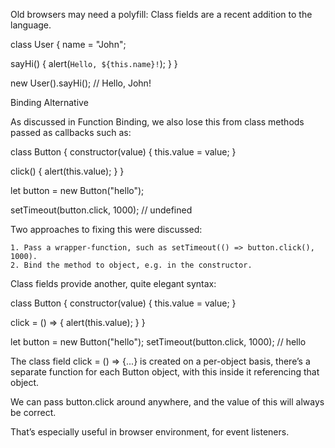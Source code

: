 Old browsers may need a polyfill: Class fields are a recent addition to the language.

class User {
  name = "John";
 
  sayHi() {
    alert(`Hello, ${this.name}!`);
  }
}
 
new User().sayHi(); // Hello, John!


Binding Alternative

As discussed in Function Binding, we also lose this from class methods passed as callbacks such as:

class Button {
  constructor(value) {
    this.value = value;
  }
 
  click() {
    alert(this.value);
  }
}
 
let button = new Button("hello");
 
setTimeout(button.click, 1000); // undefined

Two approaches to fixing this were discussed:

	1. Pass a wrapper-function, such as setTimeout(() => button.click(), 1000).
	2. Bind the method to object, e.g. in the constructor.

Class fields provide another, quite elegant syntax:

class Button {
  constructor(value) {
    this.value = value;
  }

  click = () => {
    alert(this.value);
  }
}
 
let button = new Button("hello");
setTimeout(button.click, 1000); // hello

The class field click = () => {...} is created on a per-object basis, there’s a separate function for each Button object, with this inside it referencing that object. 

We can pass button.click around anywhere, and the value of this will always be correct.
 
That’s especially useful in browser environment, for event listeners.

